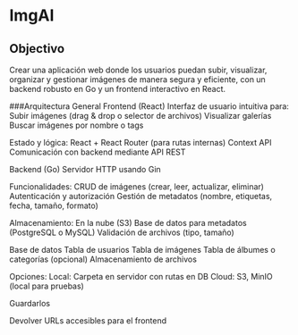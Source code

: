 # ImgAI
## Objectivo
Crear una aplicación web donde los usuarios puedan subir, visualizar, organizar y gestionar imágenes de manera segura y eficiente, con un backend robusto en Go y un frontend interactivo en React.

###Arquitectura General
Frontend (React)
Interfaz de usuario intuitiva para:
Subir imágenes (drag & drop o selector de archivos)
Visualizar galerías
Buscar imágenes por nombre o tags

Estado y lógica:
React + React Router (para rutas internas)
Context API
Comunicación con backend mediante API REST

Backend (Go)
Servidor HTTP usando Gin

Funcionalidades:
CRUD de imágenes (crear, leer, actualizar, eliminar)
Autenticación y autorización
Gestión de metadatos (nombre, etiquetas, fecha, tamaño, formato)

Almacenamiento:
En la nube (S3<MinIO>)
Base de datos para metadatos (PostgreSQL o MySQL)
Validación de archivos (tipo, tamaño)

Base de datos
Tabla de usuarios
Tabla de imágenes
Tabla de álbumes o categorías (opcional)
Almacenamiento de archivos

Opciones:
Local: Carpeta en servidor con rutas en DB
Cloud: S3, MinIO (local para pruebas)

Guardarlos

Devolver URLs accesibles para el frontend
